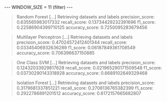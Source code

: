
 --- WINDOW_SIZE = 11 (filter) --- 


> Random Forest
[...] Retrieving datasets and labels
precision_score: 0.635565983017332
recall_score: 0.13734429232391696
f1_score: 0.22586904399710125
accuracy_score: 0.7250095283679456


> Multilayer Perceptron
[...] Retrieving datasets and labels
precision_score: 0.47024572412401344
recall_score: 0.03345406932636289
f1_score: 0.06187849361708549
accuracy_score: 0.706396637150885


> One Class SVM
[...] Retrieving datasets and labels
precision_score: 0.12432033929817628
recall_score: 0.021965290171509548
f1_score: 0.03730290143318928
accuracy_score: 0.6689102649329468


> Isolation Forest
[...] Retrieving datasets and labels
precision_score: 0.3179681337851221
recall_score: 0.2708136765382399
f1_score: 0.2922786891201512
accuracy_score: 0.6172157665682807
